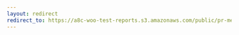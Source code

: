 ```yaml
---
layout: redirect
redirect_to: https://a8c-woo-test-reports.s3.amazonaws.com/public/pr-merge/40840/api/index.html
---
```

